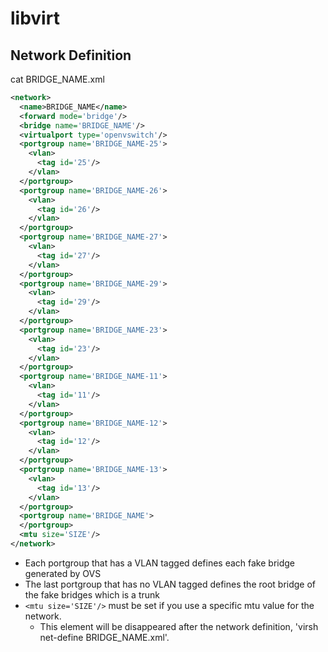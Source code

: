 # libvirt
## Network Definition
cat BRIDGE_NAME.xml
```xml
<network>
  <name>BRIDGE_NAME</name>
  <forward mode='bridge'/>
  <bridge name='BRIDGE_NAME'/>
  <virtualport type='openvswitch'/>
  <portgroup name='BRIDGE_NAME-25'>
    <vlan>
      <tag id='25'/>
    </vlan>
  </portgroup>
  <portgroup name='BRIDGE_NAME-26'>
    <vlan>
      <tag id='26'/>
    </vlan>
  </portgroup>
  <portgroup name='BRIDGE_NAME-27'>
    <vlan>
      <tag id='27'/>
    </vlan>
  </portgroup>
  <portgroup name='BRIDGE_NAME-29'>
    <vlan>
      <tag id='29'/>
    </vlan>
  </portgroup>
  <portgroup name='BRIDGE_NAME-23'>
    <vlan>
      <tag id='23'/>
    </vlan>
  </portgroup>
  <portgroup name='BRIDGE_NAME-11'>
    <vlan>
      <tag id='11'/>
    </vlan>
  </portgroup>
  <portgroup name='BRIDGE_NAME-12'>
    <vlan>
      <tag id='12'/>
    </vlan>
  </portgroup>
  <portgroup name='BRIDGE_NAME-13'>
    <vlan>
      <tag id='13'/>
    </vlan>
  </portgroup>
  <portgroup name='BRIDGE_NAME'>
  </portgroup>
  <mtu size='SIZE'/>
</network>
```
- Each portgroup that has a VLAN tagged defines each fake bridge generated by OVS
- The last portgroup that has no VLAN tagged defines the root bridge of the fake bridges which is a trunk
- ```<mtu size='SIZE'/>``` must be set if you use a specific mtu value for the network.
  - This element will be disappeared after the network definition, 'virsh net-define BRIDGE_NAME.xml'.
